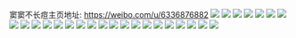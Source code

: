 窦窦不长痘主页地址: https://weibo.com/u/6336876882 
![](https://wx4.sinaimg.cn/mw2000/006UQT9Egy1h8sc18ua1xj30n00b2t9q.jpg) 
![](https://wx4.sinaimg.cn/mw2000/006UQT9Egy1h8sc32w1gaj30u0140dja.jpg) 
![](https://wx4.sinaimg.cn/mw2000/006UQT9Egy1h8m5pc185ej30u013eaj1.jpg) 
![](https://wx4.sinaimg.cn/mw2000/006UQT9Egy1h8m5pceoqdj30n00h9tap.jpg) 
![](https://wx4.sinaimg.cn/mw2000/006UQT9Egy1h8m5pef6d5j313x0u0491.jpg) 
![](https://wx4.sinaimg.cn/mw2000/006UQT9Egy1h8kmuu9md0j313y0u0104.jpg) 
![](https://wx4.sinaimg.cn/mw2000/006UQT9Egy1h8kmkzn1syj30u0140dog.jpg) 
![](https://wx4.sinaimg.cn/mw2000/006UQT9Egy1h8kml2ucenj30u00u0jup.jpg) 
![](https://wx4.sinaimg.cn/mw2000/006UQT9Egy1h8kml19mugj30u00ukwlw.jpg) 
![](https://wx4.sinaimg.cn/mw2000/006UQT9Egy1h8kmisq26kj30u01o0k3g.jpg) 
![](https://wx4.sinaimg.cn/mw2000/006UQT9Egy1h8kmirurhqj30u00u0aj6.jpg) 
![](https://wx4.sinaimg.cn/mw2000/006UQT9Egy1h8kmitfe8bj30sg0sgjyw.jpg) 
![](https://wx4.sinaimg.cn/mw2000/006UQT9Egy1h7usjnxhc8j311f0u0q6p.jpg) 
![](https://wx4.sinaimg.cn/mw2000/006UQT9Egy1h7usjnbo9yj30u016t43y.jpg) 
![](https://wx4.sinaimg.cn/mw2000/006UQT9Egy1h7usjojg37j30u011ithi.jpg) 
![](https://wx4.sinaimg.cn/mw2000/006UQT9Egy1h7m0k5d9jfj31sc2dsu0x.jpg) 
![](https://wx4.sinaimg.cn/mw2000/006UQT9Egy1h7m0jqi0pxj31sc2dsu0x.jpg) 
![](https://wx4.sinaimg.cn/mw2000/006UQT9Egy1h7m0kj88laj31sc2dsu0x.jpg) 
![](https://wx4.sinaimg.cn/mw2000/006UQT9Egy1h7ljjucieyj32dc35se83.jpg) 
![](https://wx4.sinaimg.cn/mw2000/006UQT9Egy1h7jbz3f0z1j32c0340u0x.jpg) 
![](https://wx4.sinaimg.cn/mw2000/006UQT9Egy1h7jbzah4lxj32c0340u0x.jpg) 
![](https://wx4.sinaimg.cn/mw2000/006UQT9Egy1h7jc2686nqj32c0340hdq.jpg) 
![](https://wx4.sinaimg.cn/mw2000/006UQT9Egy1h7jbzpnepvj32c035hb2b.jpg) 
![](https://wx4.sinaimg.cn/mw2000/006UQT9Egy1h7jbzji2eij32c0365hdv.jpg) 
![](https://wx4.sinaimg.cn/mw2000/006UQT9Egy1h7jbzd941pj32c03407wi.jpg) 
![](https://wx4.sinaimg.cn/mw2000/006UQT9Egy1h7jbyvkc5tj325p2b9qv6.jpg) 
